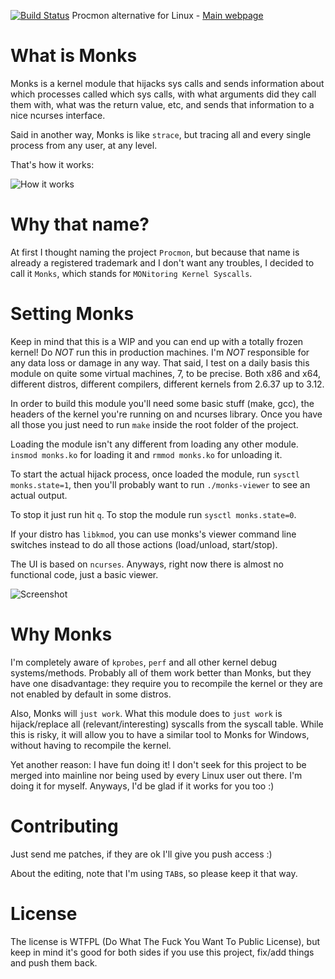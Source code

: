 [![Build Status](https://drone.io/github.com/alexandernst/monks/status.png)](https://drone.io/github.com/alexandernst/monks/latest) Procmon alternative for Linux - [Main webpage](http://alexandernst.github.io/monks "Monks's Homepage")

What is Monks
=======

Monks is a kernel module that hijacks sys calls and sends information about which
processes called which sys calls, with what arguments did they call them with, 
what was the return value, etc, and sends that information to a nice ncurses 
interface.

Said in another way, Monks is like ```strace```, but tracing all and every single
process from any user, at any level.

That's how it works:

![How it works](https://raw.github.com/alexandernst/monks/master/screenshots/monks.gif)

Why that name?
=======

At first I thought naming the project ```Procmon```, but because that name is already
a registered trademark and I don't want any troubles, I decided to call it ```Monks```,
which stands for ```MONitoring Kernel Syscalls```.

Setting Monks
=======

Keep in mind that this is a WIP and you can end up with a totally frozen 
kernel! Do *NOT* run this in production machines. I'm *NOT* responsible
for any data loss or damage in any way. That said, I test on a daily basis
this module on quite some virtual machines, 7, to be precise. Both x86 and
x64, different distros, different compilers, different kernels from 2.6.37
up to 3.12.

In order to build this module you'll need some basic stuff (make, gcc), the 
headers of the kernel you're running on and ncurses library. Once you have all
those you just need to run ```make``` inside the root folder of the project.

Loading the module isn't any different from loading any other module. 
```insmod monks.ko``` for loading it and ```rmmod monks.ko``` for 
unloading it.

To start the actual hijack process, once loaded the module, run 
```sysctl monks.state=1```, then you'll probably want to run 
```./monks-viewer``` to see an actual output.

To stop it just run hit ```q```. To stop the module run ```sysctl monks.state=0```.

If your distro has ```libkmod```, you can use monks's viewer command line
switches instead to do all those actions (load/unload, start/stop).

The UI is based on ```ncurses```. Anyways, right now there is almost no functional
code, just a basic viewer.

![Screenshot](https://raw.github.com/alexandernst/monks/master/screenshots/screenshot1.jpeg)

Why Monks
=======

I'm completely aware of ```kprobes```, ```perf``` and all other kernel debug 
systems/methods. Probably all of them work better than Monks, but they have 
one disadvantage: they require you to recompile the kernel or they are not 
enabled by default in some distros.

Also, Monks will ```just work```. What this module does to ```just work``` is
hijack/replace all (relevant/interesting) syscalls from the syscall table.
While this is risky, it will allow you to have a similar tool to Monks for 
Windows, without having to recompile the kernel.

Yet another reason: I have fun doing it! I don't seek for this project to be 
merged into mainline nor being used by every Linux user out there. I'm doing 
it for myself. Anyways, I'd be glad if it works for you too :)

Contributing
=======

Just send me patches, if they are ok I'll give you push access :)

About the editing, note that I'm using ```TAB```s, so please keep it that way.

License
=======

The license is WTFPL (Do What The Fuck You Want To Public License), but keep
in mind it's good for both sides if you use this project, fix/add things and
push them back.
